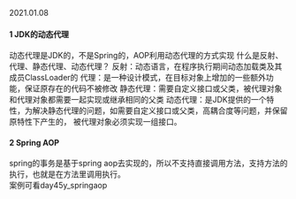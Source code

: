 2021.01.08
#### 1 JDK的动态代理
   动态代理是JDK的，不是Spring的，AOP利用动态代理的方式实现
   什么是反射、代理、静态代理、动态代理？
    反射：动态语言，在程序执行期间动态加载类及其成员ClassLoader的
    代理：是一种设计模式，在目标对象上增加的一些额外功能，保证原存在的代码不被修改
    静态代理：需要自定义接口或父类，被代理对象和代理对象都需要一起实现或继承相同的父类
    动态代理：是JDK提供的一个特性，为解决静态代理的问题，如需要自定义接口或父类，高耦合度等问题，并保留原特性下产生的，
        被代理对象必须实现一组接口。  
#### 2 Spring AOP        
   spring的事务是基于spring aop去实现的，所以不支持直接调用方法，支持方法的执行，也就是在方法里调用执行。   
   案例可看day45y_springaop
       